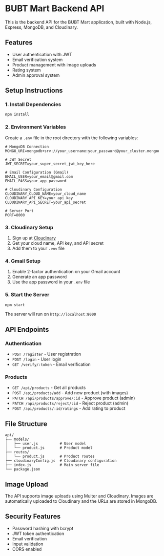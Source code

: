 # BUBT Mart Backend API

This is the backend API for the BUBT Mart application, built with Node.js, Express, MongoDB, and Cloudinary.

## Features

- User authentication with JWT
- Email verification system
- Product management with image uploads
- Rating system
- Admin approval system

## Setup Instructions

### 1. Install Dependencies

```bash
npm install
```

### 2. Environment Variables

Create a `.env` file in the root directory with the following variables:

```env
# MongoDB Connection
MONGO_URI=mongodb+srv://your_username:your_password@your_cluster.mongodb.net/your_database

# JWT Secret
JWT_SECRET=your_super_secret_jwt_key_here

# Email Configuration (Gmail)
EMAIL_USER=your_email@gmail.com
EMAIL_PASS=your_app_password

# Cloudinary Configuration
CLOUDINARY_CLOUD_NAME=your_cloud_name
CLOUDINARY_API_KEY=your_api_key
CLOUDINARY_API_SECRET=your_api_secret

# Server Port
PORT=8000
```

### 3. Cloudinary Setup

1. Sign up at [Cloudinary](https://cloudinary.com/)
2. Get your cloud name, API key, and API secret
3. Add them to your `.env` file

### 4. Gmail Setup

1. Enable 2-factor authentication on your Gmail account
2. Generate an app password
3. Use the app password in your `.env` file

### 5. Start the Server

```bash
npm start
```

The server will run on `http://localhost:8000`

## API Endpoints

### Authentication

- `POST /register` - User registration
- `POST /login` - User login
- `GET /verify/:token` - Email verification

### Products

- `GET /api/products` - Get all products
- `POST /api/products/add` - Add new product (with images)
- `PATCH /api/products/approve/:id` - Approve product (admin)
- `PATCH /api/products/reject/:id` - Reject product (admin)
- `POST /api/products/:id/ratings` - Add rating to product

## File Structure

```
api/
├── models/
│   ├── user.js          # User model
│   └── product.js       # Product model
├── routes/
│   └── product.js       # Product routes
├── cloudinaryConfig.js  # Cloudinary configuration
├── index.js             # Main server file
└── package.json
```

## Image Upload

The API supports image uploads using Multer and Cloudinary. Images are automatically uploaded to Cloudinary and the URLs are stored in MongoDB.

## Security Features

- Password hashing with bcrypt
- JWT token authentication
- Email verification
- Input validation
- CORS enabled
